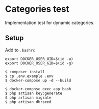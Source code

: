 # Categories test

Implementation test for dynamic categories.

## Setup

Add to `.bashrc`

```
export DOCKER_USER_UID=$(id -u)
export DOCKER_USER_GID=$(id -g)
```

```shell script
$ composer install
$ cp .env.example .env
$ docker-compose up -d --build

$ docker-compose exec app bash
$ php artisan key:generate
$ php artisan migrate
$ php artisan db:seed
```

